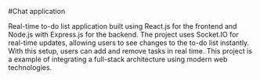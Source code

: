 #Chat application

Real-time to-do list application built using React.js for the frontend and Node.js with Express.js for the backend.
The project uses Socket.IO for real-time updates, allowing users to see changes to the to-do list instantly. With
this setup, users can add and remove tasks in real time. This project is a example of integrating a full-stack
architecture using modern web technologies.
